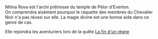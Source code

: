 
Milina Rova est l'archi prêtresse du temple de Pélor d'Everton.  
On comprendra aisément pourquoi le raquette des membres du Chevalier Noir n'a pas réussi sur elle. La magie divine est une bonne aide dans ce genre de cas.  


Elle rejoindra les aventuriers lors de la quête [La fin d'un règne](../../2-Quetes/3-%20la%20fin%20d%27un%20r%C3%A8gne.md)
